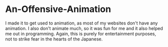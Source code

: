 # An-Offensive-Animation

I made it to get used to animation, as most of my websites don't have any animation. I also don't animate much, so it was fun for me and it also helped me out in 
programming. Again, this is purely for entertainment purposes, not to strike fear in the hearts of the Japanese.

